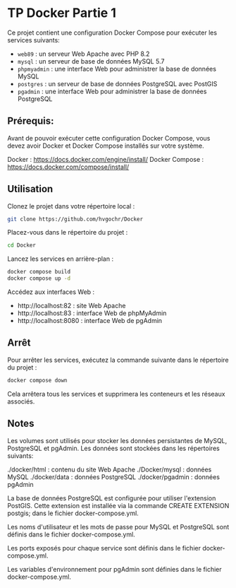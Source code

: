 # TP Docker Partie 1

Ce projet contient une configuration Docker Compose pour exécuter les services suivants:

- `web89` : un serveur Web Apache avec PHP 8.2
- `mysql` : un serveur de base de données MySQL 5.7
- `phpmyadmin` : une interface Web pour administrer la base de données MySQL
- `postgres` : un serveur de base de données PostgreSQL avec PostGIS
- `pgadmin` : une interface Web pour administrer la base de données PostgreSQL

## Prérequis:

Avant de pouvoir exécuter cette configuration Docker Compose, vous devez avoir Docker et Docker Compose installés sur votre système.

Docker : https://docs.docker.com/engine/install/
Docker Compose : https://docs.docker.com/compose/install/

## Utilisation

Clonez le projet dans votre répertoire local :

```bash
git clone https://github.com/hvgochr/Docker
```

Placez-vous dans le répertoire du projet :

```bash
cd Docker
```

Lancez les services en arrière-plan :

```bash
docker compose build
docker compose up -d
```

Accédez aux interfaces Web :
- http://localhost:82 : site Web Apache
- http://localhost:83 : interface Web de phpMyAdmin
- http://localhost:8080 : interface Web de pgAdmin

## Arrêt

Pour arrêter les services, exécutez la commande suivante dans le répertoire du projet :

```bash 
docker compose down
```

Cela arrêtera tous les services et supprimera les conteneurs et les réseaux associés.

## Notes

Les volumes sont utilisés pour stocker les données persistantes de MySQL, PostgreSQL et pgAdmin. Les données sont stockées dans les répertoires suivants:

./docker/html : contenu du site Web Apache
./Docker/mysql : données MySQL
./docker/data : données PostgreSQL
./docker/pgadmin : données pgAdmin

La base de données PostgreSQL est configurée pour utiliser l'extension PostGIS. Cette extension est installée via la commande CREATE EXTENSION postgis; dans le fichier docker-compose.yml.

Les noms d'utilisateur et les mots de passe pour MySQL et PostgreSQL sont définis dans le fichier docker-compose.yml.

Les ports exposés pour chaque service sont définis dans le fichier docker-compose.yml.

Les variables d'environnement pour pgAdmin sont définies dans le fichier docker-compose.yml.
